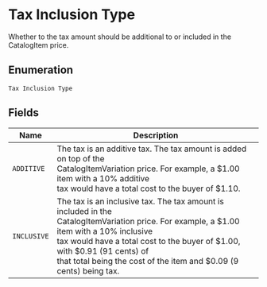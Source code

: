 
# Tax Inclusion Type

Whether to the tax amount should be additional to or included in the CatalogItem price.

## Enumeration

`Tax Inclusion Type`

## Fields

| Name | Description |
|  --- | --- |
| `ADDITIVE` | The tax is an additive tax. The tax amount is added on top of the<br>CatalogItemVariation price. For example, a $1.00 item with a 10% additive<br>tax would have a total cost to the buyer of $1.10. |
| `INCLUSIVE` | The tax is an inclusive tax. The tax amount is included in the<br>CatalogItemVariation price. For example, a $1.00 item with a 10% inclusive<br>tax would have a total cost to the buyer of $1.00, with $0.91 (91 cents) of<br>that total being the cost of the item and $0.09 (9 cents) being tax. |

